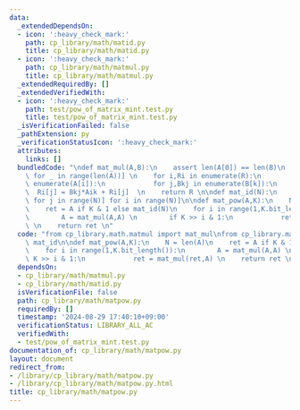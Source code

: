 ```yaml
---
data:
  _extendedDependsOn:
  - icon: ':heavy_check_mark:'
    path: cp_library/math/matid.py
    title: cp_library/math/matid.py
  - icon: ':heavy_check_mark:'
    path: cp_library/math/matmul.py
    title: cp_library/math/matmul.py
  _extendedRequiredBy: []
  _extendedVerifiedWith:
  - icon: ':heavy_check_mark:'
    path: test/pow_of_matrix_mint.test.py
    title: test/pow_of_matrix_mint.test.py
  _isVerificationFailed: false
  _pathExtension: py
  _verificationStatusIcon: ':heavy_check_mark:'
  attributes:
    links: []
  bundledCode: "\ndef mat_mul(A,B):\n    assert len(A[0]) == len(B)\n    R = [[0]*len(B[0])\
    \ for _ in range(len(A))] \n    for i,Ri in enumerate(R):\n        for k,Aik in\
    \ enumerate(A[i]):\n            for j,Bkj in enumerate(B[k]):\n              \
    \  Ri[j] = Bkj*Aik + Ri[j]  \n    return R \n\ndef mat_id(N):\n    return [[int(i==j)\
    \ for j in range(N)] for i in range(N)]\n\ndef mat_pow(A,K):\n    N = len(A)\n\
    \    ret = A if K & 1 else mat_id(N)\n    for i in range(1,K.bit_length()):\n\
    \        A = mat_mul(A,A) \n        if K >> i & 1:\n            ret = mat_mul(ret,A)\
    \ \n    return ret \n"
  code: "from cp_library.math.matmul import mat_mul\nfrom cp_library.math.matid import\
    \ mat_id\n\ndef mat_pow(A,K):\n    N = len(A)\n    ret = A if K & 1 else mat_id(N)\n\
    \    for i in range(1,K.bit_length()):\n        A = mat_mul(A,A) \n        if\
    \ K >> i & 1:\n            ret = mat_mul(ret,A) \n    return ret \n"
  dependsOn:
  - cp_library/math/matmul.py
  - cp_library/math/matid.py
  isVerificationFile: false
  path: cp_library/math/matpow.py
  requiredBy: []
  timestamp: '2024-08-29 17:40:10+09:00'
  verificationStatus: LIBRARY_ALL_AC
  verifiedWith:
  - test/pow_of_matrix_mint.test.py
documentation_of: cp_library/math/matpow.py
layout: document
redirect_from:
- /library/cp_library/math/matpow.py
- /library/cp_library/math/matpow.py.html
title: cp_library/math/matpow.py
---
```

